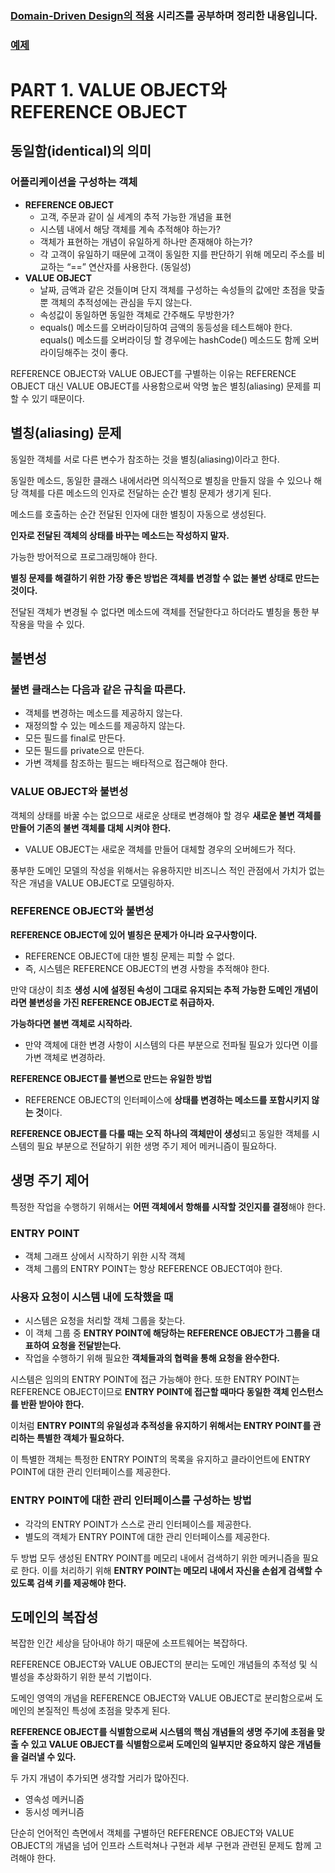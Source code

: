 ### [Domain-Driven Design의 적용](http://aeternum.egloos.com/page/114) 시리즈를 공부하며 정리한 내용입니다.

### [예제](https://github.com/sky7th/domain-driven-design/tree/master/src/main/java/com/sky7th/domaindrivendesign/part1)

# PART 1. VALUE OBJECT와 REFERENCE OBJECT

## 동일함(identical)의 의미
### 어플리케이션을 구성하는 객체
- **REFERENCE OBJECT**
  - 고객, 주문과 같이 실 세계의 추적 가능한 개념을 표현
  - 시스템 내에서 해당 객체를 계속 추적해야 하는가? 
  - 객체가 표현하는 개념이 유일하게 하나만 존재해야 하는가?
  - 각 고객이 유일하기 때문에 고객이 동일한 지를 판단하기 위해 메모리 주소를 비교하는 “==” 연산자를 사용한다. (동일성)
- **VALUE OBJECT**
  - 날짜, 금액과 같은 것들이며 단지 객체를 구성하는 속성들의 값에만 초점을 맞출 뿐 객체의 추적성에는 관심을 두지 않는다.
  - 속성값이 동일하면 동일한 객체로 간주해도 무방한가?
  - equals() 메소드를 오버라이딩하여 금액의 동등성을 테스트해야 한다. equals() 메소드를 오버라이딩 할 경우에는 hashCode() 메소드도 함께 오버라이딩해주는 것이 좋다.

REFERENCE OBJECT와 VALUE OBJECT를 구별하는 이유는 REFERENCE OBJECT 대신 VALUE OBJECT를 사용함으로써 악명 높은 별칭(aliasing) 문제를 피할 수 있기 때문이다.

 ## 별칭(aliasing) 문제
동일한 객체를 서로 다른 변수가 참조하는 것을 별칭(aliasing)이라고 한다.

동일한 메소드, 동일한 클래스 내에서라면 의식적으로 별칭을 만들지 않을 수 있으나 해당 객체를 다른 메소드의 인자로 전달하는 순간 별칭 문제가 생기게 된다.

메소드를 호출하는 순간 전달된 인자에 대한 별칭이 자동으로 생성된다.

**인자로 전달된 객체의 상태를 바꾸는 메소드는 작성하지 말자.**

가능한 방어적으로 프로그래밍해야 한다.

**별칭 문제를 해결하기 위한 가장 좋은 방법은 객체를 변경할 수 없는 불변 상태로 만드는 것이다.**

전달된 객체가 변경될 수 없다면 메소드에 객체를 전달한다고 하더라도 별칭을 통한 부작용을 막을 수 있다.

## 불변성
### 불변 클래스는 다음과 같은 규칙을 따른다.
- 객체를 변경하는 메소드를 제공하지 않는다.
- 재정의할 수 있는 메소드를 제공하지 않는다.
- 모든 필드를 final로 만든다.
- 모든 필드를 private으로 만든다.
- 가변 객체를 참조하는 필드는 배타적으로 접근해야 한다.

### VALUE OBJECT와 불변성
객체의 상태를 바꿀 수는 없으므로 새로운 상태로 변경해야 할 경우 **새로운 불변 객체를 만들어 기존의 불변 객체를 대체 시켜야 한다.**

- VALUE OBJECT는 새로운 객체를 만들어 대체할 경우의 오버헤드가 적다. 

풍부한 도메인 모델의 작성을 위해서는 유용하지만 비즈니스 적인 관점에서 가치가 없는 작은 개념을 VALUE OBJECT로 모델링하자.

### REFERENCE OBJECT와 불변성
**REFERENCE OBJECT에 있어 별칭은 문제가 아니라 요구사항이다.**
- REFERENCE OBJECT에 대한 별칭 문제는 피할 수 없다. 
- 즉, 시스템은 REFERENCE OBJECT의 변경 사항을 추적해야 한다.

만약 대상이 최초 **생성 시에 설정된 속성이 그대로 유지되는 추적 가능한 도메인 개념이라면 불변성을 가진 REFERENCE OBJECT로 취급하자.**

**가능하다면 불변 객체로 시작하라.**
- 만약 객체에 대한 변경 사항이 시스템의 다른 부분으로 전파될 필요가 있다면 이를 가변 객체로 변경하라.

**REFERENCE OBJECT를 불변으로 만드는 유일한 방법** 
- REFERENCE OBJECT의 인터페이스에 **상태를 변경하는 메소드를 포함시키지 않는 것**이다.

**REFERENCE OBJECT를 다룰 때는 오직 하나의 객체만이 생성**되고 동일한 객체를 시스템의 필요 부분으로 전달하기 위한 생명 주기 제어 메커니즘이 필요하다.

## 생명 주기 제어
특정한 작업을 수행하기 위해서는 **어떤 객체에서 항해를 시작할 것인지를 결정**해야 한다.

### ENTRY POINT
- 객체 그래프 상에서 시작하기 위한 시작 객체
- 객체 그룹의 ENTRY POINT는 항상 REFERENCE OBJECT여야 한다.

### 사용자 요청이 시스템 내에 도착했을 때
- 시스템은 요청을 처리할 객체 그룹을 찾는다. 
- 이 객체 그룹 중 **ENTRY POINT에 해당하는 REFERENCE OBJECT가 그룹을 대표하여 요청을 전달받는다.**
- 작업을 수행하기 위해 필요한 **객체들과의 협력을 통해 요청을 완수한다.**

시스템은 임의의 ENTRY POINT에 접근 가능해야 한다. 또한 ENTRY POINT는 REFERENCE OBJECT이므로 **ENTRY POINT에 접근할 때마다 동일한 객체 인스턴스를 반환 받아야 한다.**

이처럼 **ENTRY POINT의 유일성과 추적성을 유지하기 위해서는 ENTRY POINT를 관리하는 특별한 객체가 필요하다.** 

이 특별한 객체는 특정한 ENTRY POINT의 목록을 유지하고 클라이언트에 ENTRY POINT에 대한 관리 인터페이스를 제공한다.

### **ENTRY POINT에 대한 관리 인터페이스를 구성하는 방법**
- 각각의 ENTRY POINT가 스스로 관리 인터페이스를 제공한다.
- 별도의 객체가 ENTRY POINT에 대한 관리 인터페이스를 제공한다.

두 방법 모두 생성된 ENTRY POINT를 메모리 내에서 검색하기 위한 메커니즘을 필요로 한다. 이를 처리하기 위해 **ENTRY POINT는 메모리 내에서 자신을 손쉽게 검색할 수 있도록 검색 키를 제공해야 한다.**

## 도메인의 복잡성
복잡한 인간 세상을 담아내야 하기 때문에 소프트웨어는 복잡하다.

REFERENCE OBJECT와 VALUE OBJECT의 분리는 도메인 개념들의 추적성 및 식별성을 추상화하기 위한 분석 기법이다. 

도메인 영역의 개념을 REFERENCE OBJECT와 VALUE OBJECT로 분리함으로써 도메인의 본질적인 특성에 초점을 맞추게 된다.

**REFERENCE OBJECT를 식별함으로써 시스템의 핵심 개념들의 생명 주기에 초점을 맞출 수 있고 VALUE OBJECT를 식별함으로써 도메인의 일부지만 중요하지 않은 개념들을 걸러낼 수 있다.**

두 가지 개념이 추가되면 생각할 거리가 많아진다.
- 영속성 메커니즘
- 동시성 메커니즘

단순히 언어적인 측면에서 객체를 구별하던 REFERENCE OBJECT와 VALUE OBJECT의 개념을 넘어 인프라 스트럭쳐나 구현과 세부 구현과 관련된 문제도 함께 고려해야 한다.